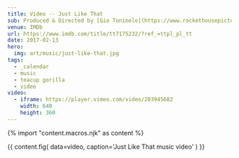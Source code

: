```yaml
---
title: Video -- Just Like That
sub: Produced & Directed by [Gio Toninelo](https://www.rockethousepictures.com/)
venue: IMDb
url: https://www.imdb.com/title/tt7175232/?ref_=ttpl_pl_tt
date: 2017-02-13
hero:
  img: art/music/just-like-that.jpg
tags:
  - _calendar
  - music
  - teacup gorilla
  - video
video:
  - iframe: https://player.vimeo.com/video/203945682
    width: 640
    height: 360
---
```


{% import "content.macros.njk" as content %}

{{ content.fig(
  data=video,
  caption='Just Like That music video'
) }}
